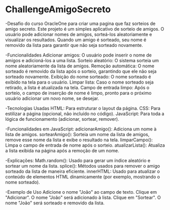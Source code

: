 # ChallengeAmigoSecreto
-Desafio do curso OracleOne para criar uma pagina que faz sorteios de amigo secreto.
Este projeto é um simples aplicativo de sorteio de amigos. O usuário pode adicionar nomes de amigos, sorteá-los aleatoriamente e visualizar os resultados. Quando um amigo é sorteado, seu nome é removido da lista para garantir que não seja sorteado novamente.

-Funcionalidades
Adicionar amigos: O usuário pode inserir o nome de amigos e adicioná-los a uma lista.
Sorteio aleatório: O sistema sorteia um nome aleatoriamente da lista de amigos.
Remoção automática: O nome sorteado é removido da lista após o sorteio, garantindo que ele não seja sorteado novamente.
Exibição do nome sorteado: O nome sorteado é exibido na tela para o usuário.
Limpar lista: Caso o nome sorteado seja retirado, a lista é atualizada na tela.
Campo de entrada limpo: Após o sorteio, o campo de inserção de nome é limpo, pronto para o próximo usuário adicionar um novo nome, se desejar.


-Tecnologias Usadas
HTML: Para estruturar o layout da página.
CSS: Para estilizar a página (opcional, não incluído no código).
JavaScript: Para toda a lógica de funcionamento (adicionar, sortear, remover).

-Funcionalidades em JavaScript:
adicionarAmigo(): Adiciona um nome à lista de amigos.
sortearAmigo(): Sorteia um nome da lista de amigos, remove esse nome da lista e exibe o resultado na tela.
limparCampo(): Limpa o campo de entrada de nome após o sorteio.
atualizarLista(): Atualiza a lista exibida na página após a remoção de um nome.

-Explicações:
Math.random(): Usado para gerar um índice aleatório e sortear um nome da lista.
splice(): Métodos usados para remover o amigo sorteado da lista de maneira eficiente.
innerHTML: Usado para atualizar o conteúdo de elementos HTML dinamicamente (por exemplo, mostrando o nome sorteado).

-Exemplo de Uso
Adicione o nome "João" ao campo de texto.
Clique em "Adicionar". O nome "João" será adicionado à lista.
Clique em "Sortear". O nome "João" será sorteado e removido da lista.

